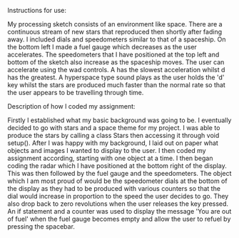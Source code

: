 Instructions for use:

My processing sketch consists of an environment like space. There are a continuous stream of new stars that reproduced then shortly after fading away. I included dials and speedometers similar to that of a spaceship. On the bottom left I made a fuel gauge which decreases as the user accelerates. The speedometers that I have positioned at the top left and bottom of the sketch also increase as the spaceship moves. The user can accelerate using the wad controls. A has the slowest acceleration whilst d has the greatest. A hyperspace type sound plays as the user holds the 'd' key whilst the stars are produced much faster than the normal rate so that the user appears to be travelling through time. 

Description of how I coded my assignment:

Firstly I established what my basic background was going to be. I eventually decided to go with stars and a space theme for my project. I was able to produce the stars by calling a class Stars then accessing it through void setup(). After I was happy with my background, I laid out on paper what objects and images I wanted to display to the user. I then coded my assignment according, starting with one object at a time. I then began coding the radar which I have positioned at the bottom right of the display. This was then followed by the fuel gauge and the speedometers. The object which I am most proud of would be the speedometer dials at the bottom of the display as they had to be produced with various counters so that the dial would increase in proportion to the speed the user decides to go. They also drop back to zero revolutions when the user releases the key pressed. An if statement and a counter was used to display the message 'You are out of fuel' when the fuel gauge becomes empty and allow the user to refuel by pressing the spacebar.
